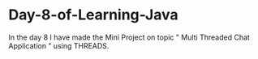 # Day-8-of-Learning-Java
In the day 8 I have made the Mini Project on topic " Multi Threaded Chat Application " using THREADS.
